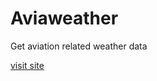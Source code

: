 # Aviaweather
Get aviation related weather data

<a href='https://aviaweather.vercel.app'>visit site</a>
